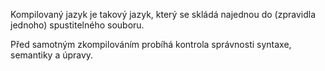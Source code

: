 Kompilovaný jazyk je takový jazyk, který se skládá najednou do (zpravidla jednoho) spustitelného souboru.

Před samotným zkompilováním probíhá kontrola správnosti syntaxe, semantiky a úpravy.